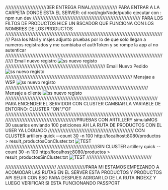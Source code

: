 //////////////////////////3ER ENTREGA FINAL/////////////////
PARA ENTRAR A LA CARPETA DONDE ESTA EL SERVER: cd root/ngixNode/public
ejecutar con : npm run dev
////////////////////////////////////////////////////////////////////
PARA LOS FILTOS DE PRODUCTOS HICE UN BSCADOR QUE FUNCIONA CON LOS NOMBRES DE LOS PRODUCTOS
//////////////////////////////////////////////////////////////////////////////////////////////////////
Para los Mail y msjes adjunto pruebas por lo de que solo llegan a numeros registrados y me cambiaba el authToken y se rompe la app al no autenticar
////////////////////////////////////////////////////////////////////////////////////////////////////////
Email nuevo registro
![ss nuevo registo](https://github.com/EnriqueHernandezM/programacionbackEHM/blob/3erEntregaFinal/imagenesRead/nuevoRegistro.jpeg)
///////////////////////////////////////////////////////////////
Email Nuevo Pedido
![ss nuevo registo](https://github.com/EnriqueHernandezM/programacionbackEHM/blob/3erEntregaFinal/imagenesRead/nuevoPedido.jpeg)
////////////////////////////////////////////////////////////////////////////////
Mensjae a WSP
![ss nuevo registo](https://github.com/EnriqueHernandezM/programacionbackEHM/blob/3erEntregaFinal/imagenesRead/pedidoRecibW.jpeg)
//////////////////////////////////////////////////////////////////////////////////////////
Mensaje a cliente
![ss nuevo registo](https://github.com/EnriqueHernandezM/programacionbackEHM/blob/3erEntregaFinal/imagenesRead/mensajeAclient.jpeg)
////////////////////////////////////////////////////////////////////////////////////////////////
PARA ENCENDER EL SERVIDOR CON CLUSTER CAMBIAR LA VARIABLE DE ENTORNO: CLUSTER "ON"/"OF
////////////////////////////////////////////////////////////////////////////////////////////////////////////////////////////////////////////////PRUEBAS CON ARTILLERY
simulaMOS 30 usuarios enviando 100 peticiones AH LA RUTA DE PRODUCTOS CON EL USER YA LOGUADO
////////////////////////////////////////////////////// CON CLUSTER
artillery quick --count 30 -n 100 http://localhost:8080/productos > result_productosConCluster.txt
![TEST](https://github.com/EnriqueHernandezM/programacionbackEHM/blob/3erEntregaFinal/imagenesRead/productosConCluser.jpg)
//////////////////////////////////////////////////////////SIN CLUSTER
artillery quick --count 30 -n 100 http://localhost:8080/productos > result_productosSinCluster.txt
![TEST](https://github.com/EnriqueHernandezM/programacionbackEHM/blob/3erEntregaFinal/imagenesRead/productosSinCluster.jpg)
/////////////////////////////////////////

////////////////////////////////
//////////////////PARA MI
ESTAMOS EMPEZANDO A ACOMODAR LAS RUTAS EN EL SERVER ESTA PRODUCTOS Y PRODUCTOS API SEUIR CON ESO
PARA DESPUES AGRGAR LO DE LA RUTA INDEXZ
Y LUEGO VERIFICAR SI ESTA FUNCIONANDO PASSPORT

